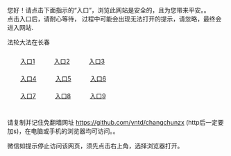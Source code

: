 您好！请点击下面指示的“入口”，浏览此网站是安全的，且为您带来平安。。 <br/>
点击入口后，请耐心等待， 过程中可能会出现无法打开的提示，请忽略，最终会进入网站. </br>

法轮大法在长春<br/>
<div style="padding:10px"><a style="margin:20px" target="_blank" href="https://d1r0x75lke6dz3.cloudfront.net/2Qpsp?rfjwi" id="ccLink1" rel="nofollow">入口1</a> <a target="_blank" style="margin:20px" href="https://d1b5yqxcmmfesi.cloudfront.net/2Qpsp?uuvrm" id="ccLink2" rel="nofollow">入口2</a> <a style="margin:20px" target="_blank" href="https://d2up7muxwwye0i.cloudfront.net/2Qpsp?osctd" id="ccLink3" rel="nofollow">入口3</a></div>

<div style="padding:10px" ><a style="margin:20px" target="_blank" href="https://d1r0x75lke6dz3.cloudfront.net/2Qpsp?rfjwi" id="ccLink4" rel="nofollow">入口4</a> <a style="margin:20px" href="https://d1b5yqxcmmfesi.cloudfront.net/2Qpsp?uuvrm" target="_blank" id="ccLink5" rel="nofollow">入口5</a> <a style="margin:20px" href="https://d2up7muxwwye0i.cloudfront.net/2Qpsp?osctd" target="_blank" id="ccLink6" rel="nofollow">入口6</a></div>

<div style="padding:10px"><a style="margin:20px" target="_blank" href="https://d1r0x75lke6dz3.cloudfront.net/2Qpsp?rfjwi" id="ccLink7" rel="nofollow">入口7</a> <a style="margin:20px" href="https://d1b5yqxcmmfesi.cloudfront.net/2Qpsp?uuvrm" target="_blank" id="ccLink8" rel="nofollow">入口8</a> <a style="margin:20px" target="_blank" href="https://d2up7muxwwye0i.cloudfront.net/2Qpsp?osctd" id="ccLink9" rel="nofollow">入口9</a></div>

<br/>



请复制并记住免翻墙网址 https://github.com/yntd/changchunzx (http后一定要加s)，在电脑或手机的浏览器均可访问。。<br/>

微信如提示停止访问该网页，须先点击右上角，选择浏览器打开。
